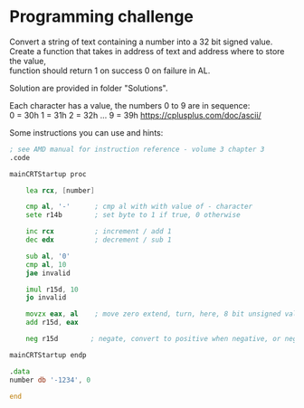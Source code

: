 # Programming challenge
Convert a string of text containing a number into a 32 bit signed value. <br>
Create a function that takes in address of text and address where to store the value, <br>
function should return 1 on success 0 on failure in AL.

Solution are provided in folder "Solutions".

Each character has a value, the numbers 0 to 9 are in sequence: <br>
0 = 30h 1 = 31h 2 = 32h ... 9 = 39h
https://cplusplus.com/doc/ascii/

Some instructions you can use and hints:
```asm
; see AMD manual for instruction reference - volume 3 chapter 3
.code

mainCRTStartup proc

	lea rcx, [number]

	cmp al, '-'      ; cmp al with with value of - character
	sete r14b        ; set byte to 1 if true, 0 otherwise

	inc rcx          ; increment / add 1
	dec edx          ; decrement / sub 1

	sub al, '0'    
	cmp al, 10
	jae invalid

	imul r15d, 10
	jo invalid

	movzx eax, al    ; move zero extend, turn, here, 8 bit unsigned value into 32 bit unsigned value
	add r15d, eax

	neg r15d        ; negate, convert to positive when negative, or negative when positive

mainCRTStartup endp

.data
number db '-1234', 0

end
```
